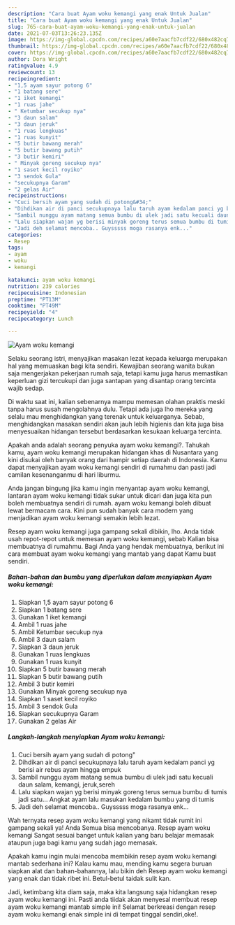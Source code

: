 ```yaml
---
description: "Cara buat Ayam woku kemangi yang enak Untuk Jualan"
title: "Cara buat Ayam woku kemangi yang enak Untuk Jualan"
slug: 765-cara-buat-ayam-woku-kemangi-yang-enak-untuk-jualan
date: 2021-07-03T13:26:23.135Z
image: https://img-global.cpcdn.com/recipes/a60e7aacfb7cdf22/680x482cq70/ayam-woku-kemangi-foto-resep-utama.jpg
thumbnail: https://img-global.cpcdn.com/recipes/a60e7aacfb7cdf22/680x482cq70/ayam-woku-kemangi-foto-resep-utama.jpg
cover: https://img-global.cpcdn.com/recipes/a60e7aacfb7cdf22/680x482cq70/ayam-woku-kemangi-foto-resep-utama.jpg
author: Dora Wright
ratingvalue: 4.9
reviewcount: 13
recipeingredient:
- "1,5 ayam sayur potong 6"
- "1 batang sere"
- "1 iket kemangi"
- "1 ruas jahe"
- " Ketumbar secukup nya"
- "3 daun salam"
- "3 daun jeruk"
- "1 ruas lengkuas"
- "1 ruas kunyit"
- "5 butir bawang merah"
- "5 butir bawang putih"
- "3 butir kemiri"
- " Minyak goreng secukup nya"
- "1 saset kecil royiko"
- "3 sendok Gula"
- "secukupnya Garam"
- "2 gelas Air"
recipeinstructions:
- "Cuci bersih ayam yang sudah di potong&#34;"
- "Dihdikan air di panci secukupnaya lalu taruh ayam kedalam panci yg berisi air rebus ayam hingga empuk"
- "Sambil nunggu ayam matang semua bumbu di ulek jadi satu kecuali daun salam, kemangi, jeruk,sereh"
- "Lalu siapkan wajan yg berisi minyak goreng terus semua bumbu di tumis jadi satu... Angkat ayam lalu masukan kedalam bumbu yang di tumis"
- "Jadi deh selamat mencoba.. Guysssss moga rasanya enk..."
categories:
- Resep
tags:
- ayam
- woku
- kemangi

katakunci: ayam woku kemangi 
nutrition: 239 calories
recipecuisine: Indonesian
preptime: "PT13M"
cooktime: "PT49M"
recipeyield: "4"
recipecategory: Lunch

---
```



![Ayam woku kemangi](https://img-global.cpcdn.com/recipes/a60e7aacfb7cdf22/680x482cq70/ayam-woku-kemangi-foto-resep-utama.jpg)

Selaku seorang istri, menyajikan masakan lezat kepada keluarga merupakan hal yang memuaskan bagi kita sendiri. Kewajiban seorang  wanita bukan saja mengerjakan pekerjaan rumah saja, tetapi kamu juga harus memastikan keperluan gizi tercukupi dan juga santapan yang disantap orang tercinta wajib sedap.

Di waktu  saat ini, kalian sebenarnya mampu memesan olahan praktis meski tanpa harus susah mengolahnya dulu. Tetapi ada juga lho mereka yang selalu mau menghidangkan yang terenak untuk keluarganya. Sebab, menghidangkan masakan sendiri akan jauh lebih higienis dan kita juga bisa menyesuaikan hidangan tersebut berdasarkan kesukaan keluarga tercinta. 



Apakah anda adalah seorang penyuka ayam woku kemangi?. Tahukah kamu, ayam woku kemangi merupakan hidangan khas di Nusantara yang kini disukai oleh banyak orang dari hampir setiap daerah di Indonesia. Kamu dapat menyajikan ayam woku kemangi sendiri di rumahmu dan pasti jadi camilan kesenanganmu di hari liburmu.

Anda jangan bingung jika kamu ingin menyantap ayam woku kemangi, lantaran ayam woku kemangi tidak sukar untuk dicari dan juga kita pun boleh membuatnya sendiri di rumah. ayam woku kemangi boleh dibuat lewat bermacam cara. Kini pun sudah banyak cara modern yang menjadikan ayam woku kemangi semakin lebih lezat.

Resep ayam woku kemangi juga gampang sekali dibikin, lho. Anda tidak usah repot-repot untuk memesan ayam woku kemangi, sebab Kalian bisa membuatnya di rumahmu. Bagi Anda yang hendak membuatnya, berikut ini cara membuat ayam woku kemangi yang mantab yang dapat Kamu buat sendiri.

<!--inarticleads1-->

##### Bahan-bahan dan bumbu yang diperlukan dalam menyiapkan Ayam woku kemangi:

1. Siapkan 1,5 ayam sayur potong 6
1. Siapkan 1 batang sere
1. Gunakan 1 iket kemangi
1. Ambil 1 ruas jahe
1. Ambil  Ketumbar secukup nya
1. Ambil 3 daun salam
1. Siapkan 3 daun jeruk
1. Gunakan 1 ruas lengkuas
1. Gunakan 1 ruas kunyit
1. Siapkan 5 butir bawang merah
1. Siapkan 5 butir bawang putih
1. Ambil 3 butir kemiri
1. Gunakan  Minyak goreng secukup nya
1. Siapkan 1 saset kecil royiko
1. Ambil 3 sendok Gula
1. Siapkan secukupnya Garam
1. Gunakan 2 gelas Air




<!--inarticleads2-->

##### Langkah-langkah menyiapkan Ayam woku kemangi:

1. Cuci bersih ayam yang sudah di potong&#34;
1. Dihdikan air di panci secukupnaya lalu taruh ayam kedalam panci yg berisi air rebus ayam hingga empuk
1. Sambil nunggu ayam matang semua bumbu di ulek jadi satu kecuali daun salam, kemangi, jeruk,sereh
1. Lalu siapkan wajan yg berisi minyak goreng terus semua bumbu di tumis jadi satu... Angkat ayam lalu masukan kedalam bumbu yang di tumis
1. Jadi deh selamat mencoba.. Guysssss moga rasanya enk...




Wah ternyata resep ayam woku kemangi yang nikamt tidak rumit ini gampang sekali ya! Anda Semua bisa mencobanya. Resep ayam woku kemangi Sangat sesuai banget untuk kalian yang baru belajar memasak ataupun juga bagi kamu yang sudah jago memasak.

Apakah kamu ingin mulai mencoba membikin resep ayam woku kemangi mantab sederhana ini? Kalau kamu mau, mending kamu segera buruan siapkan alat dan bahan-bahannya, lalu bikin deh Resep ayam woku kemangi yang enak dan tidak ribet ini. Betul-betul taidak sulit kan. 

Jadi, ketimbang kita diam saja, maka kita langsung saja hidangkan resep ayam woku kemangi ini. Pasti anda tiidak akan menyesal membuat resep ayam woku kemangi mantab simple ini! Selamat berkreasi dengan resep ayam woku kemangi enak simple ini di tempat tinggal sendiri,oke!.


